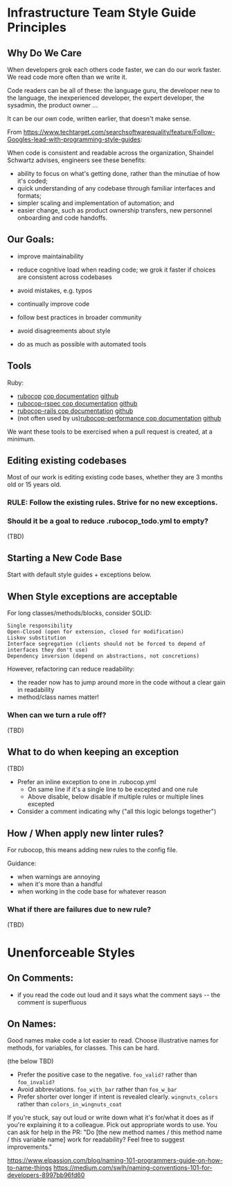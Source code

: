 # Infrastructure Team Style Guide Principles

## Why Do We Care

When developers grok each others code faster, we can do our work faster.  We read code more often than we write it.

Code readers can be all of these:  the language guru, the developer new to the language, the inexperienced developer, the expert developer, the sysadmin, the product owner ...

It can be our _own_ code, written earlier, that doesn't make sense.

From https://www.techtarget.com/searchsoftwarequality/feature/Follow-Googles-lead-with-programming-style-guides:

When code is consistent and readable across the organization, Shaindel Schwartz advises, engineers see these benefits:
- ability to focus on what's getting done, rather than the minutiae of how it's coded;
- quick understanding of any codebase through familiar interfaces and formats;
- simpler scaling and implementation of automation; and
- easier change, such as product ownership transfers, new personnel onboarding and code handoffs.


## Our Goals:
- improve maintainability
- reduce cognitive load when reading code; we grok it faster if choices are consistent across codebases
- avoid mistakes, e.g. typos
- continually improve code
- follow best practices in broader community
- avoid disagreements about style

- do as much as possible with automated tools

## Tools

Ruby:
  - [rubocop](https://rubocop.org/) [cop documentation](https://docs.rubocop.org/rubocop) [github](https://github.com/rubocop/rubocop)
  - [rubocop-rspec cop documentation](https://docs.rubocop.org/rubocop-rspec/cops.html) [github](https://github.com/rubocop/rubocop-rspec)
  - [rubocop-rails cop documentation](https://docs.rubocop.org/rubocop-rails/cops.html) [github](https://github.com/rubocop/rubocop-rails)
  - (not often used by us)[rubocop-performance cop documentation](https://docs.rubocop.org/rubocop-performance/cops_performance.html) [github](https://github.com/rubocop/rubocop-performance)

We want these tools to be exercised when a pull request is created, at a minimum.


## Editing existing codebases

Most of our work is editing existing code bases, whether they are 3 months old or 15 years old.

### RULE:  Follow the existing rules.  Strive for no new exceptions.

### Should it be a goal to reduce .rubocop_todo.yml to empty?

(TBD)


## Starting a New Code Base

Start with default style guides + exceptions below.


## When Style exceptions are acceptable

For long classes/methods/blocks, consider SOLID:

    Single responsibility
    Open-Closed (open for extension, closed for modification)
    Liskov substitution
    Interface segregation (clients should not be forced to depend of interfaces they don't use)
    Dependency inversion (depend on abstractions, not concretions)

However, refactoring can reduce readability:
- the reader now has to jump around more in the code without a clear gain in readability
- method/class names matter!

### When can we turn a rule off?

(TBD)


## What to do when keeping an exception

(TBD)

- Prefer an inline exception to one in .rubocop.yml
   - On same line if it's a single line to be excepted and one rule
   - Above disable, below disable if multiple rules or multiple lines excepted
- Consider a comment indicating why ("all this logic belongs together")


## How / When apply new linter rules?

For rubocop, this means adding new rules to the config file.

Guidance:
- when warnings are annoying
- when it's more than a handful
- when working in the code base for whatever reason

### What if there are failures due to new rule?

(TBD)


# Unenforceable Styles

## On Comments:
- if you read the code out loud and it says what the comment says -- the comment is superfluous


## On Names:

Good names make code a lot easier to read.  Choose illustrative names for methods, for variables, for classes.  This can be hard.

(the below TBD)

- Prefer the positive case to the negative. `foo_valid?` rather than `foo_invalid?`
- Avoid abbreviations. `foo_with_bar` rather than `foo_w_bar`
- Prefer shorter over longer if intent is revealed clearly. `wingnuts_colors` rather than `colors_in_wingnuts_coat`

If you're stuck, say out loud or write down what it's for/what it does as if you're explaining it to a colleague.  Pick out appropriate words to use.  You can ask for help in the PR:  "Do [the new method names / this method name / this variable name] work for readability?  Feel free to suggest improvements."

https://www.elpassion.com/blog/naming-101-programmers-guide-on-how-to-name-things
https://medium.com/swlh/naming-conventions-101-for-developers-8997bb96fd60
